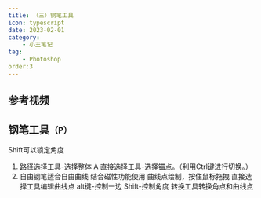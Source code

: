 ```yaml
---
title: （三）钢笔工具
icon: typescript
date: 2023-02-01
category:
    - 小王笔记
tag: 
    - Photoshop
order:3
---
```


## 参考视频

## 钢笔工具`（P）`
Shift可以锁定角度 
1. 路径选择工具-选择整体 A 直接选择工具-选择锚点。（利用Ctrl键进行切换。）
2. 自由钢笔适合自由曲线 结合磁性功能使用
曲线点绘制，按住鼠标拖拽 直接选择工具编辑曲线点 alt键-控制一边 Shift-控制角度 转换工具转换角点和曲线点
